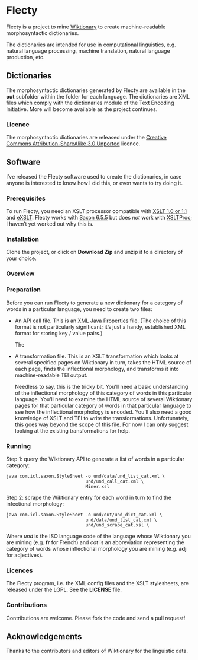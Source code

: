 # Flecty

Flecty is a project to mine [Wiktionary](https://www.wiktionary.org/) to create machine-readable morphosyntactic dictionaries.

The dictionaries are intended for use in computational linguistics, e.g. natural language processing, machine translation, natural language production, etc.

## Dictionaries

The morphosyntactic dictionaries generated by Flecty are available in the **out** subfolder within the folder for each language. The dictionaries are XML files which comply with the dictionaries module of the Text Encoding Initiative. More will become available as the project continues.



### Licence

The morphosyntactic dictionaries are released under the [Creative Commons Attribution-ShareAlike 3.0 Unported](http://creativecommons.org/licenses/by-sa/3.0/) licence.

## Software

I’ve released the Flecty software used to create the dictionaries, in case anyone is interested to know how I did this, or even wants to try doing it.

### Prerequisites

To run Flecty, you need an XSLT processor compatible with [XSLT 1.0 or
1.1](http://www.w3.org/TR/xslt) and [eXSLT](http://exslt.org/). Flecty works with [Saxon
6.5.5](http://saxon.sourceforge.net/saxon6.5.5/) but does _not_ work with [XSLTProc](http://xmlsoft.org/libxslt/); I haven’t yet worked out why this is.

### Installation

Clone the project, or click on **Download Zip** and unzip it to a directory of your
choice.

### Overview

### Preparation

Before you can run Flecty to generate a new dictionary for a category of words in a particular language, you need to create two files:

* An API call file. This is an [XML Java Properties](http://docs.oracle.com/javase/7/docs/api/java/util/Properties.html) file. (The choice of this format is not particularly significant; it’s just a handy, established XML format for storing key / value pairs.)

  The

* A transformation file. This is an XSLT transformation which looks at several specified pages on Wiktionary in turn, takes the HTML source of each page, finds the inflectional morphology, and transforms it into machine-readable TEI output.

  Needless to say, this is the tricky bit. You’ll need a basic understanding of the inflectional morphology of this category of words in this particular language. You’ll need to examine the HTML source of several Wiktionary pages for that particular category of words in that particular language to see how the inflectional morphology is encoded. You’ll also need a good knowledge of XSLT and TEI to write the transformations. Unfortunately, this goes way beyond the scope of this file. For now I can only suggest looking at the existing transformations for help.

### Running

Step 1: query the Wiktionary API to generate a list of words in a particular category:

	java com.icl.saxon.StyleSheet -o und/data/und_list_cat.xml \
	                              und/und_call_cat.xml \
	                              Miner.xsl

Step 2: scrape the Wiktionary entry for each word in turn to find the infectional morphology:

	java com.icl.saxon.StyleSheet -o und/out/und_dict_cat.xml \
	                              und/data/und_list_cat.xml \
	                              und/und_scrape_cat.xsl \

Where _und_ is the ISO language code of the language whose Wiktionary you are mining (e.g. **fr** for French) and _cat_ is an abbreviation representing the category of words whose inflectional morphology you are mining (e.g. **adj** for adjectives).

### Licences

The Flecty program, i.e. the XML config files and the XSLT stylesheets, are released under the LGPL. See the **LICENSE** file.

### Contributions

Contributions are welcome. Please fork the code and send a pull request!

## Acknowledgements

Thanks to the contributors and editors of Wiktionary for the linguistic data.

